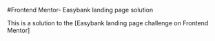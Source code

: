 #Frontend Mentor- Easybank landing page solution

This is a solution to the [Easybank landing page challenge on Frontend Mentor]